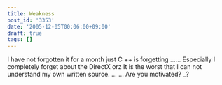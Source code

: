 ```yaml
---
title: Weakness
post_id: '3353'
date: '2005-12-05T00:06:00+09:00'
draft: true
tags: []
---
```


I have not forgotten it for a month just C ++ is forgetting ...... Especially I completely forget about the DirectX orz It is the worst that I can not understand my own written source. ... ... Are you motivated? _?
